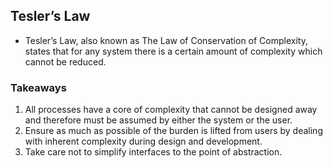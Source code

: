 ## Tesler’s Law

- Tesler’s Law, also known as The Law of Conservation of Complexity, states that for any system there is a certain amount of complexity which cannot be reduced.

### Takeaways
1. All processes have a core of complexity that cannot be designed away and therefore must be assumed by either the system or the user.
2. Ensure as much as possible of the burden is lifted from users by dealing with inherent complexity during design and development.
3. Take care not to simplify interfaces to the point of abstraction.
